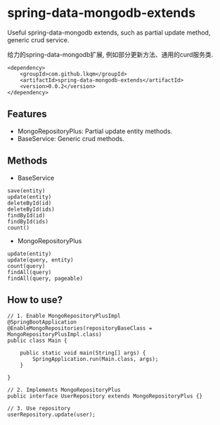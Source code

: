 # spring-data-mongodb-extends
Useful spring-data-mongodb extends, such as partial update method, generic crud service.

给力的spring-data-mongodb扩展, 例如部分更新方法、通用的curd服务类.

```
<dependency>
    <groupId>com.github.lkqm</groupId>
    <artifactId>spring-data-mongodb-extends</artifactId>
    <version>0.0.2</version>
</dependency>
```

## Features
- MongoRepositoryPlus: Partial update entity methods.
- BaseService: Generic crud methods.

## Methods
- BaseService
```
save(entity)
update(entity)
deleteById(id)
deleteById(ids)
findById(id)
findById(ids)
count()
```
- MongoRepositoryPlus
```
update(entity)
update(query, entity)
count(query)
findAll(query)
findAll(query, pageable)
```

## How to use?
```
// 1. Enable MongoRepositoryPlusImpl
@SpringBootApplication
@EnableMongoRepositories(repositoryBaseClass = MongoRepositoryPlusImpl.class)
public class Main {

    public static void main(String[] args) {
        SpringApplication.run(Main.class, args);
    }

}

// 2. Implements MongoRepositoryPlus
public interface UserRepository extends MongoRepositoryPlus {}

// 3. Use repository
userRepository.update(user);
```


